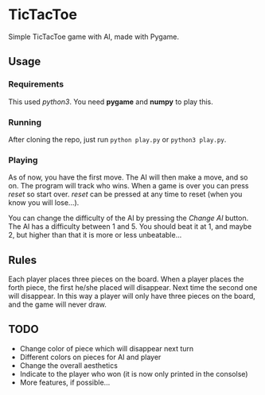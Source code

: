 # TicTacToe
Simple TicTacToe game with AI, made with Pygame. 

## Usage
### Requirements 
This used *python3*. You need **pygame** and **numpy** to play this.

### Running
After cloning the repo, just run `python play.py` or `python3 play.py`.

### Playing
As of now, you have the first move. The AI will then make a move, and so on. The program will track who wins. When a game is over you can press *reset* so start over. *reset* can be pressed at any time to reset (when you know you will lose...).

You can change the difficulty of the AI by pressing the *Change AI* button. The AI has a difficulty between 1 and 5. You should beat it at 1, and maybe 2, but higher than that it is more or less unbeatable...


## Rules
Each player places three pieces on the board. When a player places the forth piece, the first he/she placed will disappear. Next time the second one will disappear. In this way a player will only have three pieces on the board, and the game will never draw.


## TODO

- Change color of piece which will disappear next turn
- Different colors on pieces for AI and player
- Change the overall aesthetics
- Indicate to the player who won (it is now only printed in the consolse)
- More features, if possible...
